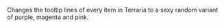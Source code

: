 Changes the tooltip lines of every item in Terraria to a sexy random variant of purple, magenta and pink.

